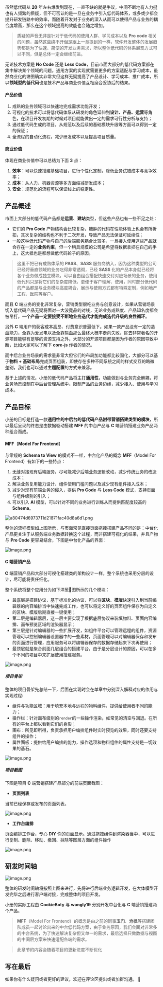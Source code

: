 虽然低代码从 **20** 年左右爆发到现在，一直不缺的就是争议，中间不断地有人力挺也有人频繁的质疑，但不可否认的是一旦在业务中引入低代码体系，或多或少都会提升研发链路中的效率，而随着开发对于业务的深入从而可以使得产品与业务的耦合度增高，那么在这个领域提高的效能也会随之增加。

> 质疑的声音无非是针对于低代码的使用人群、学习成本以及 **Pro code** 相关的问题，虽然这些绕不开但是跟上一章提到的一样，软件开发整体的发展趋势都是为了快速、简便的开发业务需求，所以整体低代码的体系展现方式可以不同，但是总体一定会继续前进。

无论技术方案是 **No Code** 还是 **Less Code**，目前市面大部分的低代码方案都在集中解决某个领域的问题，通用方案的实现就需要更多的方案适配与学习成本，虽然商业化的饼图确实非常大但这样无疑提高了产品设计、学习成本、推广成本，所以**领域型的低代码**也是技术产品与商业价值互相磨合妥协后的结果。

#### 产品价值

1. 成熟的业务领域可以快速地完成需求功能开发；
2. 可视化的技术可以将低代码体系从研发的角色延伸到**设计、产品、运营**等角色，在项目开发初期的时候对项目就能做出一定的需求可行性分析与支持；
3. 通过低代码生成的项目，从规范以及后续的基础模块升级等方面可以得到一定的保证；
4. 全流程的自动化流程，减少研发成本以及提高项目质量。

#### 商业价值

体现在商业价值中可以总结为下面 **3** 点：
1. **效率**：可以快速搭建基础项目，进行个性化定制，降低业务试错成本与竞争效率；
2. **成本**：从人力、机器资源等多方面缩减研发成本；
3. **安全**：规范化的流程可以保证线上的稳定性。

## 产品概述

市面上大部分的低代码产品都是**运营**、**建站**类型，但这些产品也有一些不足之处：

- 它们的 **Pro Code** 产物结构会比较复杂，臃肿的代码在性能体验上也会有所折扣，其次复杂的结构也不利于二次开发，导致产品无法保证可延续性；
- 一般这种低代码产物与自己的后端服务耦合比较多，一旦接入使用这些产品就会存在一定的**业务约束**，但一个稍具规模的公司是希望将数据拿捏在自己的手上，这大抵也是都想做低代码轮子的原因。

> 这里不把已有成熟体系的 **PASS**、**SASS** 服务商纳入，因为这种类型的公司已经将垂直领域的业务吃得非常透彻，已经 **SASS** 化的产品本身就已经将各个业务做成独立模块，可以自由组合搭配快速交付对应场景的业务，使用低代码只是将它们的复杂度降低，更便于客户理解、使用，同时部分低代码的产品都是与业务模块高度耦合，展示与使用方式都有特殊定制，例如地产工程、医院等客户。

而且 **C** 端业务的变化非常复杂，营销类型很吃业务与创意设计，如果从营销场景切入低代码产品无疑将面对一大波竟品的对线，无论业务成熟度、产品知名度都会被吊打，**一个产品一定要接受不断地业务迭代才能完成迭代升级的良性循环**。

另外 **C** 端用户的获客成本高昂、付费意识普遍低下，如果一款产品没有一定的造血能力，全靠为爱发电以及全靠输血那么最终大概率走向失败，除去非常著名的开源项目能够有足够的资源支持之外，大部分的开源项目都是因为作者的原因导致中断，比如大家可以了解下 **core-js** 作者的情况。

而中后台业务场景的需求量非常大但它们的布局加功能都比较固化，大部分可以基于**物料 + 基础布局**完成页面组装，即使存在多种不同系统之间的样式交互的略微差别，我们也可以通过**主题配置**的方式来兼容。


基于上述的情况，小册的低代码产品将主打**通用性**，功能做到与业务完全解耦，将业务场景控制在中后台管理系统中，限制产品的业务边缘，减少接入、使用与学习成本。

## 产品目标

小册的目标是打造一款**通用性的中后台的低代码产品附带营销搭建类型的模块**，所以最后呈现的终态是由数据驱动搭建 **MFF** 的中台产品与 **C** 端营销搭建业务产品两种组合而成。

#### MFF（Model For Frontend）

与常规的 **Schema to View** 的模式不一样，中台化产品的概念 **MFF**（Model For Frontend）有如下的一些特点：

1. 无缝对接现有后端服务，尽可能减少后端业务逻辑改动，减少传统业务的改造成本；
4. 解决业务复用能力设计、组件使用门槛问题以及减少现有组件接入成本；
2. 减少对现有前端业务的侵入，提供 **Pro Code** 与 **Less Code** 模式，支持页面与组件级别的引入；
3. 可以引入 **AI** 模型，可以针对不同的业务进行训练从而提供匹配度较高的 **Schema**。

![a80474d6973711d21871fac40d8a6d1.png](https://p1-juejin.byteimg.com/tos-cn-i-k3u1fbpfcp/64e4bd5dcffc4243b180093d6afbde5f~tplv-k3u1fbpfcp-watermark.image?)

整体的流程模型如上图所示，与市面常见直接页面拖拽搭建产品不同的是：中台化产品更关注于从服务端业务数据转换这个过程，而非搭建可视化的结果，并且产物与 **Pro Code** 更容易结合，下图是中台化产品的界面：

![image.png](https://p9-juejin.byteimg.com/tos-cn-i-k3u1fbpfcp/d1fdd152b1f2434c863e32c65893f68c~tplv-k3u1fbpfcp-watermark.image?)

#### C 端营销产品

**C** 端营销产品和大部分可视化搭建类的架构设计一样，整个系统也采用分层的设计，尽可能将责任细化。

整个系统将整个应用分为如下洋葱🧅图所示的几个模块：

- 最底层是搭建协议，基于标准化的协议，可以将**区块**、**模版**快速引入到当前编辑器的内容编排当中快速完成工作，也可以将定义好的页面组件保存为自定义的区块、模版后期直接一键使用；
- 第二层是编辑器层，这一层主要实现了根据底层协议来装填物料、页面内容编排、画布预览区域的渲染器显示；
- 第三层是针对编辑器的一些扩展开发，如组件平台可以管理远程的组件，资源管理可以控制编辑器设置器中的一些素材，页面管理可以对编辑器保存和发布的页面进行管理，应用服务可以将编辑器保存的数据存储起来下次再使用；
- 最顶层就是聚合前面几层组合的搭建平台，由于是分层设计的原因，可以在多个不同的项目中来扩展使用搭建服务。

![image.png](https://p9-juejin.byteimg.com/tos-cn-i-k3u1fbpfcp/3ca60bf9ce314acab439480cc3a1d95d~tplv-k3u1fbpfcp-watermark.image?)

##### 项目骨架

整体的项目骨架先总结一下，后面在实现时会在单章中分别深入解释对应的作用与实现过程:

- 组件与功能区域：用于填充本地与远程的物料组件，提供给使用者不同的能力；
- 操作栏：针对画布级别的`render`的一些操作渲染，如常见的清空与回退。在所有的平台上都以看到它们的身影；
- 画布：所见即所得，负责承担用户编排组件时实时预览的效果，同时还要支持组件的操作；
- 属性面板：提供给用户编排的能力，操作选项和物料组件的属性支持是一切效果的基石。

![image.png](https://p6-juejin.byteimg.com/tos-cn-i-k3u1fbpfcp/991ccc52586d4ef984c3cebad43b350a~tplv-k3u1fbpfcp-watermark.image?)

##### 项目截图

下图是项目 **C** 端营销搭建产品部分的前端页面截图：

- **页面列表**

当前已经保存或发布的页面列表。

![image.png](https://p1-juejin.byteimg.com/tos-cn-i-k3u1fbpfcp/17a7c868080041929420c7bd91a8071e~tplv-k3u1fbpfcp-watermark.image?)

- **工作台编排**

页面编排工作台，专心 **DIY** 你的页面显示。通过拖拽组件到渲染器当中，可以进行复制、删除、移动、撤回、抹除等图层方面的组件操作


![image.png](https://p6-juejin.byteimg.com/tos-cn-i-k3u1fbpfcp/e3ddfa59e11d41a28999cb373a7971ce~tplv-k3u1fbpfcp-watermark.image?)

## 研发时间轴

![image.png](https://p9-juejin.byteimg.com/tos-cn-i-k3u1fbpfcp/fab5def20f65471d91ec9710bd74b674~tplv-k3u1fbpfcp-watermark.image?)

整体的研发时间轴将按照上图来进行，先将进行后端业务逻辑开发，在大体模型开发完毕之后进行客户端对接，完成整体的项目开发。

小册的实际工程由 **CookieBoty** 与 **wangly19** 分别开发中台化与 **C** 端营销搭建两个产品。

> **MFF**（Model For Frontend）的概念是由之前的同事**玉门**、**沧枫**等搭建团队成员一起讨论出来的中台低代码方案，由于业务原因，我们会面对非常多的中台系统，为了快速解决复杂但又单一的需求，最后选择只做数据与视图的中间层方案来快速适配各端的需求。

> 此章节的内容会随着项目的更新进度不断优化

## 写在最后

如果你有什么疑问或者更好的建议，欢迎在评论区提出或者加群沟通。 👏